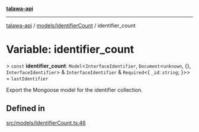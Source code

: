 [**talawa-api**](../../../README.md)

***

[talawa-api](../../../modules.md) / [models/IdentifierCount](../README.md) / identifier\_count

# Variable: identifier\_count

\> `const` **identifier\_count**: `Model`\<`InterfaceIdentifier`, `Document`\<`unknown`, \{\}, `InterfaceIdentifier`\> & `InterfaceIdentifier` & `Required`\<\{ `_id`: `string`; \}\>\> = `lastIdentifier`

Export the Mongoose model for the identifier collection.

## Defined in

[src/models/IdentifierCount.ts:46](https://github.com/PalisadoesFoundation/talawa-api/blob/5c5b29a0ea487bda8306089fe128f43f3be29f94/src/models/IdentifierCount.ts#L46)
